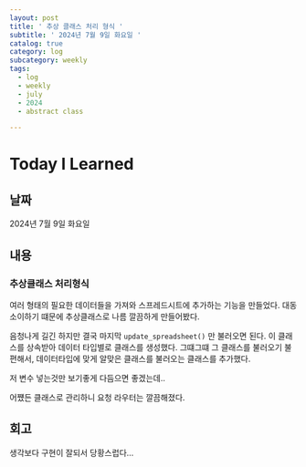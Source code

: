 ```yaml
---
layout: post
title: ' 추상 클래스 처리 형식 '
subtitle: ' 2024년 7월 9일 화요일 '
catalog: true
category: log
subcategory: weekly
tags:
  - log
  - weekly
  - july
  - 2024
  - abstract class

---
```


# Today I Learned

## 날짜

2024년 7월 9일 화요일

## 내용

### 추상클래스 처리형식

여러 형태의 필요한 데이터들을 가져와 스프레드시트에 추가하는 기능을 만들었다. 대동소이하기 떄문에 추상클래스로 나름 깔끔하게 만들어봤다.

음청나게 길긴 하지만 결국 마지막 `update_spreadsheet()` 만 불러오면 된다. 이 클래스를 상속받아 데이터 타입별로 클래스를 생성했다. 그떄그떄 그 클래스를 불러오기 불편해서, 데이터타입에 맞게 알맞은 클래스를 불러오는 클래스를 추가했다.


저 변수 넣는것만 보기좋게 다듬으면 좋겠는데.. 

어쩄든 클래스로 관리하니 요청 라우터는 깔끔해졌다.


## 회고

생각보다 구현이 잘되서 당황스럽다…
